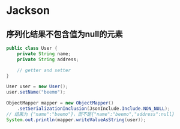<!-- omit from toc -->
# Jackson


## 序列化结果不包含值为null的元素

```java
public class User {
    private String name;
    private String address;

    // getter and setter
}

User user = new User();
user.setName("beemo");

ObjectMapper mapper = new ObjectMapper()
    .setSerializationInclusion(JsonInclude.Include.NON_NULL);
// 结果为 {"name":"beemo"}，而不是{"name":"beemo","address":null}
System.out.println(mapper.writeValueAsString(user));
```